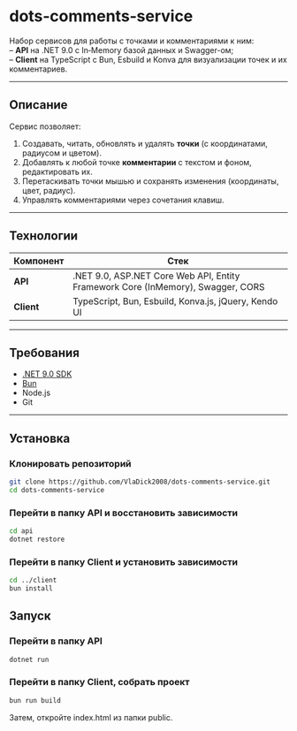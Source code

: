 
# dots‑comments‑service

Набор сервисов для работы с точками и комментариями к ним:  
– **API** на .NET 9.0 с In‑Memory базой данных и Swagger-ом;  
– **Client** на TypeScript с Bun, Esbuild и Konva для визуализации точек и их комментариев.

---

## Описание

Сервис позволяет:  
1. Создавать, читать, обновлять и удалять **точки** (с координатами, радиусом и цветом).  
2. Добавлять к любой точке **комментарии** с текстом и фоном, редактировать их.  
3. Перетаскивать точки мышью и сохранять изменения (координаты, цвет, радиус).  
4. Управлять комментариями через сочетания клавиш.

---

## Технологии

| Компонент | Стек |
|---|---|
| **API** | .NET 9.0, ASP.NET Core Web API, Entity Framework Core (InMemory), Swagger, CORS |
| **Client** | TypeScript, Bun, Esbuild, Konva.js, jQuery, Kendo UI |

---

## Требования

- [.NET 9.0 SDK](https://dotnet.microsoft.com/download)  
- [Bun](https://bun.sh/)  
- Node.js 
- Git  

---

## Установка

### Клонировать репозиторий
```bash
git clone https://github.com/VlaDick2008/dots-comments-service.git
cd dots-comments-service
```
### Перейти в папку API и восстановить зависимости
```bash
cd api
dotnet restore
```

### Перейти в папку Client и установить зависимости
```bash
cd ../client
bun install
```

## Запуск

### Перейти в папку API
```bash
dotnet run
```

### Перейти в папку Client, собрать проект
```bash
bun run build
```

Затем, откройте index.html из папки public.
